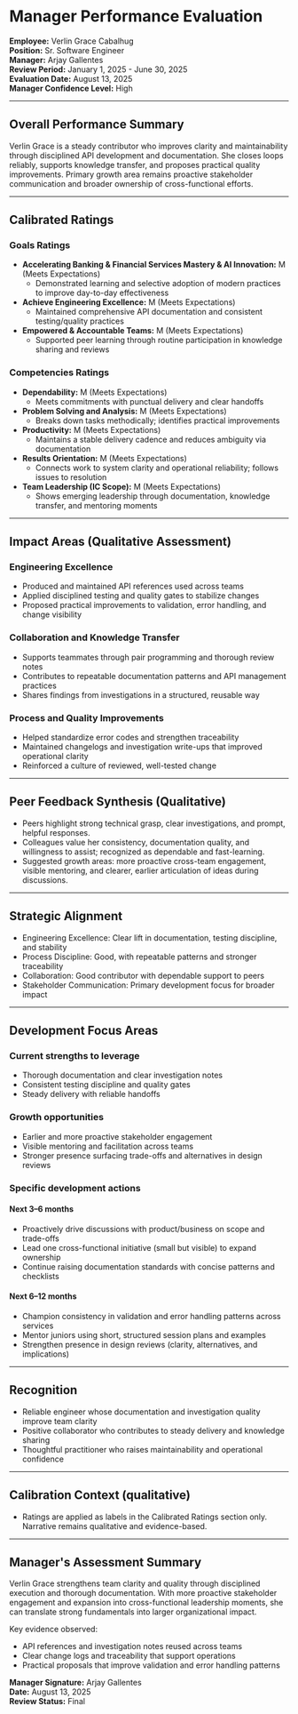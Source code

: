 # Manager Performance Evaluation

**Employee:** Verlin Grace Cabalhug  
**Position:** Sr. Software Engineer  
**Manager:** Arjay Gallentes  
**Review Period:** January 1, 2025 - June 30, 2025  
**Evaluation Date:** August 13, 2025  
**Manager Confidence Level:** High

---

## Overall Performance Summary

Verlin Grace is a steady contributor who improves clarity and maintainability through disciplined API development and documentation. She closes loops reliably, supports knowledge transfer, and proposes practical quality improvements. Primary growth area remains proactive stakeholder communication and broader ownership of cross-functional efforts.

---

## Calibrated Ratings

### Goals Ratings
- **Accelerating Banking & Financial Services Mastery & AI Innovation:** M (Meets Expectations)
  - Demonstrated learning and selective adoption of modern practices to improve day-to-day effectiveness
- **Achieve Engineering Excellence:** M (Meets Expectations)
  - Maintained comprehensive API documentation and consistent testing/quality practices
- **Empowered & Accountable Teams:** M (Meets Expectations)
  - Supported peer learning through routine participation in knowledge sharing and reviews

### Competencies Ratings
- **Dependability:** M (Meets Expectations)
  - Meets commitments with punctual delivery and clear handoffs
- **Problem Solving and Analysis:** M (Meets Expectations)
  - Breaks down tasks methodically; identifies practical improvements
- **Productivity:** M (Meets Expectations)
  - Maintains a stable delivery cadence and reduces ambiguity via documentation
- **Results Orientation:** M (Meets Expectations)
  - Connects work to system clarity and operational reliability; follows issues to resolution
- **Team Leadership (IC Scope):** M (Meets Expectations)
  - Shows emerging leadership through documentation, knowledge transfer, and mentoring moments

---

## Impact Areas (Qualitative Assessment)

### Engineering Excellence
- Produced and maintained API references used across teams
- Applied disciplined testing and quality gates to stabilize changes
- Proposed practical improvements to validation, error handling, and change visibility

### Collaboration and Knowledge Transfer
- Supports teammates through pair programming and thorough review notes
- Contributes to repeatable documentation patterns and API management practices
- Shares findings from investigations in a structured, reusable way

### Process and Quality Improvements
- Helped standardize error codes and strengthen traceability
- Maintained changelogs and investigation write-ups that improved operational clarity
- Reinforced a culture of reviewed, well-tested change

---

## Peer Feedback Synthesis (Qualitative)

- Peers highlight strong technical grasp, clear investigations, and prompt, helpful responses.
- Colleagues value her consistency, documentation quality, and willingness to assist; recognized as dependable and fast-learning.
- Suggested growth areas: more proactive cross-team engagement, visible mentoring, and clearer, earlier articulation of ideas during discussions.

---

## Strategic Alignment
- Engineering Excellence: Clear lift in documentation, testing discipline, and stability
- Process Discipline: Good, with repeatable patterns and stronger traceability
- Collaboration: Good contributor with dependable support to peers
- Stakeholder Communication: Primary development focus for broader impact

---

## Development Focus Areas

### Current strengths to leverage
- Thorough documentation and clear investigation notes
- Consistent testing discipline and quality gates
- Steady delivery with reliable handoffs

### Growth opportunities
- Earlier and more proactive stakeholder engagement
- Visible mentoring and facilitation across teams
- Stronger presence surfacing trade-offs and alternatives in design reviews

### Specific development actions

#### Next 3–6 months
- Proactively drive discussions with product/business on scope and trade-offs
- Lead one cross-functional initiative (small but visible) to expand ownership
- Continue raising documentation standards with concise patterns and checklists

#### Next 6–12 months
- Champion consistency in validation and error handling patterns across services
- Mentor juniors using short, structured session plans and examples
- Strengthen presence in design reviews (clarity, alternatives, and implications)

---

## Recognition
- Reliable engineer whose documentation and investigation quality improve team clarity
- Positive collaborator who contributes to steady delivery and knowledge sharing
- Thoughtful practitioner who raises maintainability and operational confidence

---

## Calibration Context (qualitative)
- Ratings are applied as labels in the Calibrated Ratings section only. Narrative remains qualitative and evidence-based.

---

## Manager's Assessment Summary
Verlin Grace strengthens team clarity and quality through disciplined execution and thorough documentation. With more proactive stakeholder engagement and expansion into cross-functional leadership moments, she can translate strong fundamentals into larger organizational impact.

Key evidence observed:
- API references and investigation notes reused across teams
- Clear change logs and traceability that support operations
- Practical proposals that improve validation and error handling patterns

**Manager Signature:** Arjay Gallentes  
**Date:** August 13, 2025  
**Review Status:** Final



